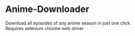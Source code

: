 # Anime-Downloader

Download all episodes of any anime season in just one click \
Requires selenium chrome web driver
